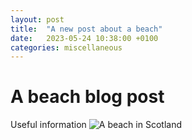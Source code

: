 ```yaml
---
layout: post
title:  "A new post about a beach"
date:   2023-05-24 10:38:00 +0100
categories: miscellaneous
---
```

# A beach blog post

Useful information
![A beach in Scotland](/assets/PXL_20230121_152316326.jpg)
